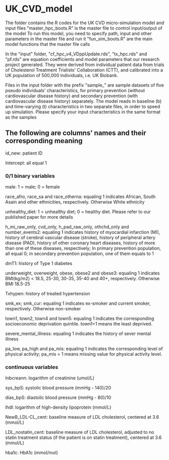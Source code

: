 # UK_CVD_model
The folder contains the R codes for the UK CVD micro-simulation model and input files
"master_hpc_boots.R" is the master file to control input/output of the model
To run this model, you need to specify path, input and other parameters in the master file and run it
"fun_sim_boots.R" are the main model functions that the master file calls

In the "input" folder, "cf_hpc_v4_VDppUpdate.rds", "tx_hpc.rds" and "pf.rds" are equation coefficients and model parameters that our research project generated. They were derived from individual patient data from trials of Cholesterol Treatment Trialists' Collaboration (CTT), and calibrated into a UK population of 500,000 individuals, i.e. UK Biobank.  

Files in the input folder with the prefix "sample_" are sample datasets of five pseudo individuals' characteristics, for primary prevention (without cardiovascular disease history) and secondary prevention (with cardiovascular disease history) separately. The model reads in baseline (b) and time-varying (t) characteristics in two separate files, in order to speed up simulation. Please specify your input characteristics in the same format as the samples

## The following are columns' names and their corresponding meaning

id_new: patient ID

Intercept: all equal 1

### 0/1 binary variables
male: 1 = male; 0 = female

race_afro, race_sa and race_otherna: equaling 1 indicates African, South Asain and other ethnicities, respectively. Otherwise White ethnicity

unhealthy_diet: 1 = unhealthy diet; 0 = healthy diet. Please refer to our published paper for more details

h_mi_raw_only, cvd_only, h_pad_raw_only, othchd_only and number_events2: equaling 1 indicates history of myocardial infarction (MI), history of cerebral vascular disease (stroke), history of peripheral artery disease (PAD), history of other coronary heart diseases, history of more than one of these diseases, respectively; In primary prevention population, all equal 0; in secondary prevention population, one of them equals to 1  

dmT1: history of Type 1 diabetes

underweight, overweight, obese, obese2 and obese3: equaling 1 indicates BMI(kg/m2) < 18.5, 25-30, 30-35, 35-40 and 40+, respectively. Otherwise BMI 18.5-25

Txhypen: history of treated hypertension

smk_ex; smk_cur: equaling 1 indicates ex-smoker and current smoker, respectively. Otherwise non-smoker

town1, town2, town4 and town5: equaling 1 indicates the corresponding socioeconomic deprivation quintile. town1=1 means the least deprived. 

severe_mental_illness: equaling 1 indicates the history of sever mental illness

pa_low, pa_high and pa_mis: equaling 1 indicates the corresponding level of physical activity; pa_mis = 1 means missing value for physical activity level. 

### continuous variables
lnbcreann: logarithm of creatinine (umol/L)

sys_bpS: systolic blood pressure (mmHg - 140)/20

dias_bpS: diastolic blood pressure (mmHg - 80)/10

lhdl: logarithm of high-density lipoprotein (mmol/L)

NewB_LDL-CL_cent: baseline measure of LDL cholesterol, centered at 3.6 (mmol/L)

LDL_nostatin_cent: baseline measure of LDL cholesterol, adjusted to no statin treatment status (if the patient is on statin treatment), centered at 3.6 (mmol/L)

hba1c: HbA1c (mmol/mol)




